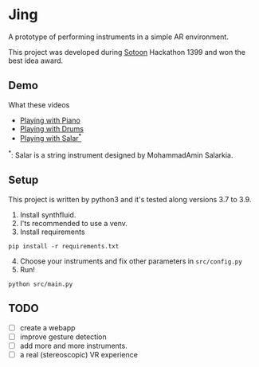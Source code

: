 # Jing

A prototype of performing instruments in a simple AR environment.

This project was developed during [Sotoon](https://sotoon.ir) Hackathon 1399 and won the best idea award.

## Demo

What these videos

- [Playing with Piano](https://sesajad.me/box/projects/jing/Piano.mp4)
- [Playing with Drums](https://sesajad.me/box/projects/jing/Drums.mp4)
- [Playing with Salar<sup>*</sup>](https://sesajad.me/box/projects/jing/Salar.mp4)

<sup>*</sup>: Salar is a string instrument designed by MohammadAmin Salarkia.



## Setup

This project is written by python3 and it's tested along versions 3.7 to 3.9.

1. Install synthfluid.
2. I'ts recommended to use a venv.
3. Install requirements
```
pip install -r requirements.txt
```
4. Choose your instruments and fix other parameters in `src/config.py`
5. Run!
```
python src/main.py
```

## TODO

- [ ] create a webapp
- [ ] improve gesture detection
- [ ] add more and more instruments.
- [ ] a real (stereoscopic) VR experience
